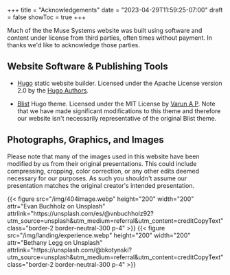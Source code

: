+++
title = "Acknowledgements"
date = "2023-04-29T11:59:25-07:00"
draft = false
showToc = true
+++

Much of the the Muse Systems website was built using software and content under license from third parties, often times without payment.  In thanks we'd like to acknowledge those parties.

## Website Software & Publishing Tools

* [Hugo](https://gohugo.io) static website builder.  Licensed under the Apache License version 2.0 by the [Hugo Authors](https://github.com/gohugoio/hugo/graphs/contributors).

* [Blist](https://github.com/apvarun/blist-hugo-theme) Hugo theme. Licensed under the MIT License by [Varun A P](https://github.com/apvarun).  Note that we have made significant modifications to this theme and therefore our website isn't necessarily representative of the original Blist theme.


## Photographs, Graphics, and Images

Please note that many of the images used in this website have been modified by us from their original presentations.  This could include compressing, cropping, color correction, or any other edits deemed necessary for our purposes.  As such you shouldn't assume our presentation matches the original creator's intended presentation.

<div class="grid grid-cols-1 md:grid-cols-3 gap-4">
{{< figure src="/img/404image.webp" height="200" width="200" attr="Evan Buchholz on Unsplash" attrlink="https://unsplash.com/es/@vnbuchholz92?utm_source=unsplash&utm_medium=referral&utm_content=creditCopyText" class="border-2 border-neutral-300 p-4" >}}
{{< figure src="/img/landing/experience.webp" height="200" width="200" attr="Bethany Legg on Unsplash" attrlink="https://unsplash.com/@bkotynski?utm_source=unsplash&utm_medium=referral&utm_content=creditCopyText" class="border-2 border-neutral-300 p-4" >}}
</div>

